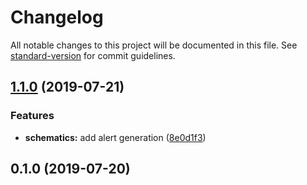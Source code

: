 # Changelog

All notable changes to this project will be documented in this file. See [standard-version](https://github.com/conventional-changelog/standard-version) for commit guidelines.

## [1.1.0](https://github.com/richpauly13/easy/compare/v1.0.0...v1.1.0) (2019-07-21)


### Features

* **schematics:** add alert generation ([8e0d1f3](https://github.com/richpauly13/easy/commit/8e0d1f3))



## 0.1.0 (2019-07-20)
